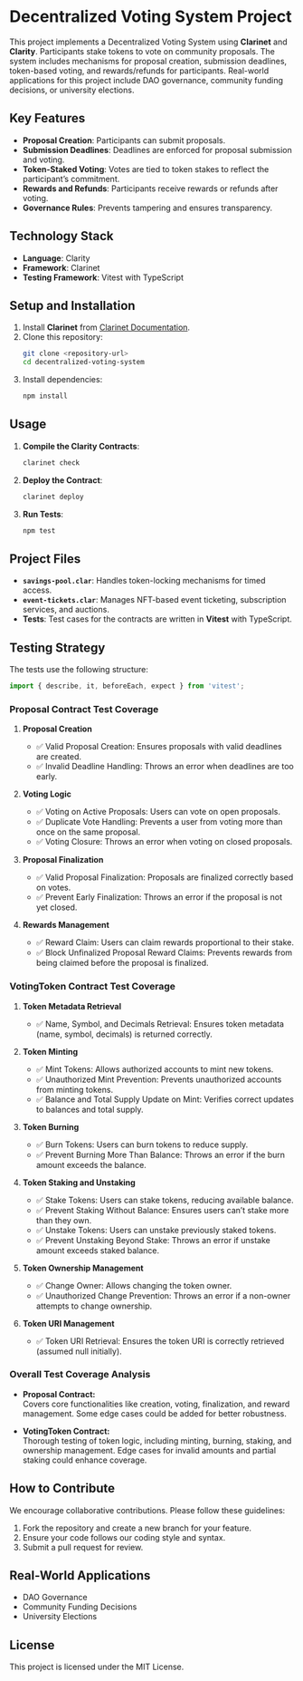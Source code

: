 
# Decentralized Voting System Project

This project implements a Decentralized Voting System using **Clarinet** and **Clarity**. Participants stake tokens to vote on community proposals. The system includes mechanisms for proposal creation, submission deadlines, token-based voting, and rewards/refunds for participants. Real-world applications for this project include DAO governance, community funding decisions, or university elections.

## Key Features
- **Proposal Creation**: Participants can submit proposals.
- **Submission Deadlines**: Deadlines are enforced for proposal submission and voting.
- **Token-Staked Voting**: Votes are tied to token stakes to reflect the participant’s commitment.
- **Rewards and Refunds**: Participants receive rewards or refunds after voting.
- **Governance Rules**: Prevents tampering and ensures transparency.

## Technology Stack
- **Language**: Clarity
- **Framework**: Clarinet
- **Testing Framework**: Vitest with TypeScript

## Setup and Installation
1. Install **Clarinet** from [Clarinet Documentation](https://clarinet.io/).
2. Clone this repository:
   ```bash
   git clone <repository-url>
   cd decentralized-voting-system
   ```
3. Install dependencies:
   ```bash
   npm install
   ```

## Usage
1. **Compile the Clarity Contracts**:
   ```bash
   clarinet check
   ```
2. **Deploy the Contract**:
   ```bash
   clarinet deploy
   ```
3. **Run Tests**:
   ```bash
   npm test
   ```

## Project Files
- **`savings-pool.clar`**: Handles token-locking mechanisms for timed access.
- **`event-tickets.clar`**: Manages NFT-based event ticketing, subscription services, and auctions.
- **Tests**: Test cases for the contracts are written in **Vitest** with TypeScript.

## Testing Strategy
The tests use the following structure:
```javascript
import { describe, it, beforeEach, expect } from 'vitest';
```

### **Proposal Contract Test Coverage**

1. **Proposal Creation**
   - ✅ Valid Proposal Creation: Ensures proposals with valid deadlines are created.
   - ✅ Invalid Deadline Handling: Throws an error when deadlines are too early.

2. **Voting Logic**
   - ✅ Voting on Active Proposals: Users can vote on open proposals.
   - ✅ Duplicate Vote Handling: Prevents a user from voting more than once on the same proposal.
   - ✅ Voting Closure: Throws an error when voting on closed proposals.

3. **Proposal Finalization**
   - ✅ Valid Proposal Finalization: Proposals are finalized correctly based on votes.
   - ✅ Prevent Early Finalization: Throws an error if the proposal is not yet closed.

4. **Rewards Management**
   - ✅ Reward Claim: Users can claim rewards proportional to their stake.
   - ✅ Block Unfinalized Proposal Reward Claims: Prevents rewards from being claimed before the proposal is finalized.

### **VotingToken Contract Test Coverage**

1. **Token Metadata Retrieval**
   - ✅ Name, Symbol, and Decimals Retrieval: Ensures token metadata (name, symbol, decimals) is returned correctly.

2. **Token Minting**
   - ✅ Mint Tokens: Allows authorized accounts to mint new tokens.
   - ✅ Unauthorized Mint Prevention: Prevents unauthorized accounts from minting tokens.
   - ✅ Balance and Total Supply Update on Mint: Verifies correct updates to balances and total supply.

3. **Token Burning**
   - ✅ Burn Tokens: Users can burn tokens to reduce supply.
   - ✅ Prevent Burning More Than Balance: Throws an error if the burn amount exceeds the balance.

4. **Token Staking and Unstaking**
   - ✅ Stake Tokens: Users can stake tokens, reducing available balance.
   - ✅ Prevent Staking Without Balance: Ensures users can’t stake more than they own.
   - ✅ Unstake Tokens: Users can unstake previously staked tokens.
   - ✅ Prevent Unstaking Beyond Stake: Throws an error if unstake amount exceeds staked balance.

5. **Token Ownership Management**
   - ✅ Change Owner: Allows changing the token owner.
   - ✅ Unauthorized Change Prevention: Throws an error if a non-owner attempts to change ownership.

6. **Token URI Management**
   - ✅ Token URI Retrieval: Ensures the token URI is correctly retrieved (assumed null initially).

### **Overall Test Coverage Analysis**

- **Proposal Contract:**  
  Covers core functionalities like creation, voting, finalization, and reward management. Some edge cases could be added for better robustness.

- **VotingToken Contract:**  
  Thorough testing of token logic, including minting, burning, staking, and ownership management. Edge cases for invalid amounts and partial staking could enhance coverage.

## How to Contribute
We encourage collaborative contributions. Please follow these guidelines:
1. Fork the repository and create a new branch for your feature.
2. Ensure your code follows our coding style and syntax.
3. Submit a pull request for review.

## Real-World Applications
- DAO Governance
- Community Funding Decisions
- University Elections

## License
This project is licensed under the MIT License.

